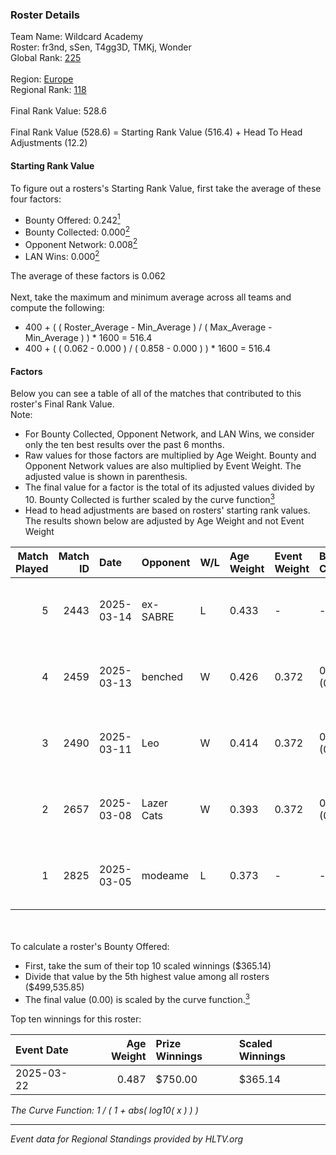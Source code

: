 ### Roster Details<br />
Team Name: Wildcard Academy<br />
Roster: fr3nd, sSen, T4gg3D, TMKj, Wonder<br />
Global Rank: [225](../../standings_global_2025_07_07.md)<br />
<br />
Region: [Europe]( ../../standings_europe_2025_07_07.md)<br />
Regional Rank: [118]( ../../standings_europe_2025_07_07.md)<br />
<br />
Final Rank Value:  528.6<br />
<br />
Final Rank Value (528.6) = Starting Rank Value (516.4) + Head To Head Adjustments (12.2)<br />

#### Starting Rank Value<br />
To figure out a rosters's Starting Rank Value, first take the average of these four factors:<br />
- Bounty Offered: 0.242[<sup>1</sup>](#table2)
- Bounty Collected: 0.000[<sup>2</sup>](#table1)
- Opponent Network: 0.008[<sup>2</sup>](#table1)
- LAN Wins: 0.000[<sup>2</sup>](#table1)

The average of these factors is 0.062<br />
<br />
Next, take the maximum and minimum average across all teams and compute the following:<br />
- 400 + ( ( Roster_Average - Min_Average ) / ( Max_Average - Min_Average ) ) * 1600 = 516.4
- 400 + ( ( 0.062 - 0.000 ) / ( 0.858 - 0.000 ) ) * 1600 = 516.4


#### Factors<br />
Below you can see a table of all of the matches that contributed to this roster's Final Rank Value.<br />
Note:<br />

- For Bounty Collected, Opponent Network, and LAN Wins, we consider only the ten best results over the past 6 months.
- Raw values for those factors are multiplied by Age Weight. Bounty and Opponent Network values are also multiplied by Event Weight. The adjusted value is shown in parenthesis.
- The final value for a factor is the total of its adjusted values divided by 10. Bounty Collected is further scaled by the curve function[<sup>3</sup>](#curveFunction)
- Head to head adjustments are based on rosters' starting rank values. The results shown below are adjusted by Age Weight and not Event Weight
<span id="table1"></span><br />


| Match Played | Match ID | Date       | Opponent   | W/L | Age Weight | Event Weight | Bounty Collected | Opponent Network | LAN Wins  | H2H Adj. | Roster                            |
| -: | -: | :- | :- | :- | :- | :- | :- | :- | :- | -: | :- |
|            5 |     2443 | 2025-03-14 | ex-SABRE   | L   | 0.433      | -            | -                | -                | -         |    -3.11 | fr3nd, sSen, T4gg3D, TMKj, Wonder |
|            4 |     2459 | 2025-03-13 | benched    | W   | 0.426      | 0.372        | 0.000 (0.000)    | 0.073 (0.012)    | 0 (0.000) |     6.75 | fr3nd, sSen, T4gg3D, TMKj, Wonder |
|            3 |     2490 | 2025-03-11 | Leo        | W   | 0.414      | 0.372        | 0.000 (0.000)    | 0.394 (0.061)    | 0 (0.000) |     7.96 | fr3nd, sSen, T4gg3D, TMKj, Wonder |
|            2 |     2657 | 2025-03-08 | Lazer Cats | W   | 0.393      | 0.372        | 0.000 (0.000)    | 0.038 (0.006)    | 0 (0.000) |     4.36 | fr3nd, sSen, T4gg3D, TMKj, Wonder |
|            1 |     2825 | 2025-03-05 | modeame    | L   | 0.373      | -            | -                | -                | -         |    -3.75 | fr3nd, sSen, T4gg3D, TMKj, Wonder |

<br />
<span id="table2"></span><br />
To calculate a roster's Bounty Offered:<br />

- First, take the sum of their top 10 scaled winnings ($365.14)
- Divide that value by the 5th highest value among all rosters ($499,535.85)
- The final value (0.00) is scaled by the curve function.[<sup>3</sup>](#curveFunction)

Top ten winnings for this roster:<br />

| Event Date | Age Weight | Prize Winnings | Scaled Winnings |
| :- | -: | :- | :- |
| 2025-03-22 |      0.487 | $750.00        | $365.14         |


<span id="curveFunction"></span>_The Curve Function: 1 / ( 1 + abs( log10( x ) ) )_<br />

---
_Event data for Regional Standings provided by HLTV.org_<br />
